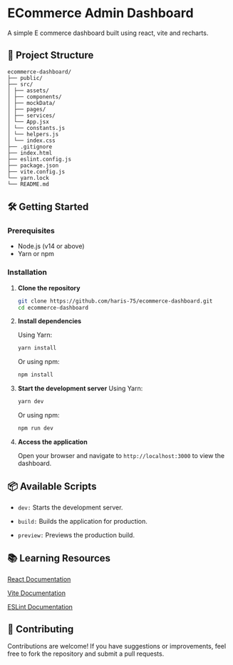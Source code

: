 # ECommerce Admin Dashboard

A simple E commerce dashboard built using react, vite and recharts.

## 📁 Project Structure

```
ecommerce-dashboard/
├── public/
├── src/
│ ├── assets/
│ ├── components/
│ ├── mockData/
│ ├── pages/
│ ├── services/
│ └── App.jsx
│ └── constants.js
│ └── helpers.js
│ └── index.css
├── .gitignore
├── index.html
├── eslint.config.js
├── package.json
├── vite.config.js
└── yarn.lock
└── README.md
```

## 🛠️ Getting Started

### Prerequisites

- Node.js (v14 or above)
- Yarn or npm

### Installation

1. **Clone the repository**

   ```bash
   git clone https://github.com/haris-75/ecommerce-dashboard.git
   cd ecommerce-dashboard
   ```

2. **Install dependencies**

   Using Yarn:

   ```bash
   yarn install
   ```

   Or using npm:

   ```bash
   npm install
   ```

3. **Start the development server** Using Yarn:

   ```bash
   yarn dev
   ```

   Or using npm:

   ```bash
   npm run dev
   ```

4. **Access the application**

   Open your browser and navigate to `http://localhost:3000` to view the dashboard.

## 📦 Available Scripts

- `dev:` Starts the development server.

- `build:` Builds the application for production.

- `preview:` Previews the production build.

## 📚 Learning Resources

[React Documentation](https://react.dev/learn)

[Vite Documentation](https://vite.dev/guide/)

[ESLint Documentation](https://eslint.org/docs/latest/use/getting-started)

## 🤝 Contributing

Contributions are welcome! If you have suggestions or improvements, feel free to fork the repository and submit a pull
requests.
